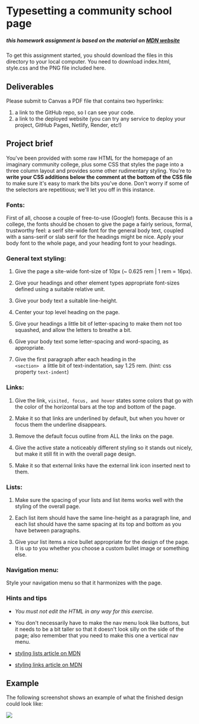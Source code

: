 # Typesetting a community school page 


##### this homework assignment is based on the material on [MDN website](https://developer.mozilla.org/en-US/docs/Learn/CSS/Styling_text/Typesetting_a_homepage)


To get this assignment started, you should download the files in this directory to your local computer. You need to download index.html, style.css and the PNG file included here. 

## Deliverables

Please submit to Canvas a PDF file that contains two hyperlinks:
1. a link to the GitHub repo, so I can see your code.
2. a link to the deployed website (you can try any service to deploy your project, GitHub Pages, Netlify, Render, etc!)

## Project brief

You've been provided with some raw HTML for the homepage of an imaginary community college, plus some CSS that styles the page into a three column layout and provides some other rudimentary styling. You're to **write your CSS additions below the comment at the bottom of the CSS file** to make sure it's easy to mark the bits you've done. Don't worry if some of the selectors are repetitious; we'll let you off in this instance.


### Fonts:

First of all, choose a couple of free-to-use (Google!) fonts. Because this is a college, the fonts should be chosen to give the page a fairly serious, formal, trustworthy feel: a serif site-wide font for the general body text, coupled with a sans-serif or slab serif for the headings might be nice.
Apply your body font to the whole page, and your heading font to your headings.


### General text styling:

1. Give the page a site-wide font-size of 10px (~ 0.625 rem | 1 rem = 16px).

2. Give your headings and other element types appropriate font-sizes defined using a suitable relative unit.

3. Give your body text a suitable line-height.

4. Center your top level heading on the page.

5. Give your headings a little bit of letter-spacing to make them not too squashed, and allow the letters to breathe a bit.

6. Give your body text some letter-spacing and word-spacing, as appropriate.

7. Give the first paragraph after each heading in the <code> \<section\> </code> a little bit of text-indentation, say 1.25 rem. (hint: css property <code>text-indent</code>)

### Links:

1. Give the link, <code>visited, focus, and hover</code> states some colors that go with the color of the horizontal bars at the top and bottom of the page.

2. Make it so that links are underlined by default, but when you hover or focus them the underline disappears.

3. Remove the default focus outline from ALL the links on the page.

4. Give the active state a noticeably different styling so it stands out nicely, but make it still fit in with the overall page design.

5. Make it so that external links have the external link icon inserted next to them.

### Lists:

1. Make sure the spacing of your lists and list items works well with the styling of the overall page. 

2. Each list item should have the same line-height as a paragraph line, and each list should have the same spacing at its top and bottom as you have between paragraphs.

3. Give your list items a nice bullet appropriate for the design of the page. It is up to you whether you choose a custom bullet image or something else.


### Navigation menu:

Style your navigation menu so that it harmonizes with the page.

### Hints and tips

- <em>You must not edit the HTML in any way for this exercise.</em>

- You don't necessarily have to make the nav menu look like buttons, but it needs to be a bit taller so that it doesn't look silly on the side of the page; also remember that you need to make this one a vertical nav menu.

- [styling lists article on MDN](https://developer.mozilla.org/en-US/docs/Learn/CSS/Styling_text/Styling_lists)

- [styling links article on MDN](https://developer.mozilla.org/en-US/docs/Learn/CSS/Styling_text/Styling_links)

## Example

The following screenshot shows an example of what the finished design could look like:

<img src="https://developer.mozilla.org/en-US/docs/Learn/CSS/Styling_text/Typesetting_a_homepage/example2.png">


